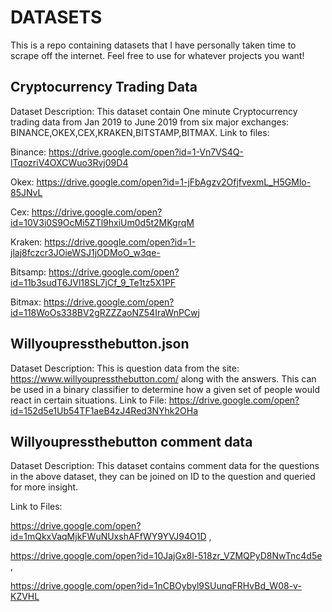 # DATASETS
This is a repo containing datasets that I have personally taken time to scrape off the internet. Feel free to use for whatever projects you  want!

## Cryptocurrency Trading Data
Dataset Description: This dataset contain One minute Cryptocurrency trading data from Jan 2019 to June 2019 from six major exchanges: BINANCE,OKEX,CEX,KRAKEN,BITSTAMP,BITMAX.
Link to files:

Binance: https://drive.google.com/open?id=1-Vn7VS4Q-lTqozriV4OXCWuo3Rvj09D4 




Okex: https://drive.google.com/open?id=1-jFbAgzv2OfjfvexmL_H5GMlo-85JNvL




Cex: https://drive.google.com/open?id=10V3i0S9OcMi5ZTl9hxiUm0d5t2MKgrqM




Kraken: https://drive.google.com/open?id=1-jlaj8fczcr3JOieWSJ1jODMoO_w3qe-




Bitsamp: https://drive.google.com/open?id=11b3sudT6JVl18SL7jCf_9_Te1tz5X1PF




Bitmax: https://drive.google.com/open?id=118WoOs338BV2gRZZZaoNZ54IraWnPCwj


## Willyoupressthebutton.json
Dataset Description:
This is question data from the site: https://www.willyoupressthebutton.com/ along with the answers. This can be used in a binary classifier to determine how a given set of people would react in certain situations.
Link to File: https://drive.google.com/open?id=152d5e1Ub54TF1aeB4zJ4Red3NYhk2OHa


## Willyoupressthebutton comment data
Dataset Description: This dataset contains comment data for the questions in the above dataset, they can be joined on ID to the question and queried for more insight.

Link to Files: 

https://drive.google.com/open?id=1mQkxVaqMjkFWuNUxshAFfWY9YVJ94O1D , 

https://drive.google.com/open?id=10JajGx8l-518zr_VZMQPyD8NwTnc4d5e , 

https://drive.google.com/open?id=1nCBOybyl9SUunqFRHvBd_W08-v-KZVHL
